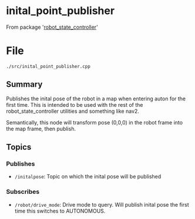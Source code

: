 # inital_point_publisher
From package '[robot_state_controller](https://github.com/iscumd/robot_state_controller)'
# File
`./src/inital_point_publisher.cpp`

## Summary 
 Publishes the inital pose of the robot in a map when entering auton for the first time. This is intended to be used with
the rest of the robot_state_controller utilities and something like nav2.

Semantically, this node will transform pose (0,0,0) in the robot frame into the map frame, then publish.

## Topics

### Publishes
- `/initalpose`: Topic on which the inital pose will be published

### Subscribes
- `/robot/drive_mode`: Drive mode to query. Will publish inital pose the first time this switches to AUTONOMOUS.

